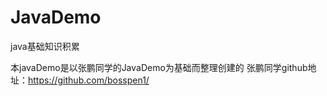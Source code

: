 # JavaDemo
java基础知识积累

本javaDemo是以张鹏同学的JavaDemo为基础而整理创建的
张鹏同学github地址：https://github.com/bosspen1/

